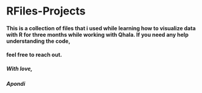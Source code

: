# RFiles-Projects

#### This is a collection of files that i used while learning how to visualize data with R for three months while working with Qhala. If you need any help understanding the code, 
#### feel free to reach out. 

##### With love, 
##### Apondi
